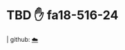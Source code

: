 # TBD :hand: fa18-516-24

| github: [:cloud:](https://github.com/cloudmesh-community/fa18-516-24/blob/master/project-paper/report.md)
